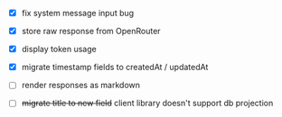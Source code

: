 - [x] fix system message input bug
- [x] store raw response from OpenRouter
- [x] display token usage
- [x] migrate timestamp fields to createdAt / updatedAt
- [ ] render responses as markdown

- [ ] ~~migrate title to new field~~ client library doesn't support db projection
